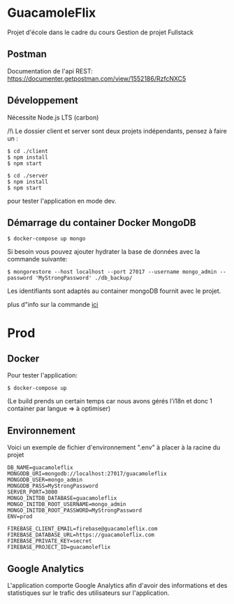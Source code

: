 # GuacamoleFlix

Projet d'école dans le cadre du cours Gestion de projet Fullstack

## Postman

Documentation de l'api REST:
https://documenter.getpostman.com/view/1552186/RzfcNXC5

## Développement

Nécessite Node.js LTS (carbon)

/!\ Le dossier client et server sont deux projets indépendants, pensez à faire un :
```shell
$ cd ./client 
$ npm install
$ npm start
```

```shell
$ cd ./server 
$ npm install
$ npm start
```

pour tester l'application en mode dev.

## Démarrage du container Docker MongoDB
```shell
$ docker-compose up mongo
```

Si besoin vous pouvez ajouter hydrater la base de données avec la commande suivante:
```shell
$ mongorestore --host localhost --port 27017 --username mongo_admin --password 'MyStrongPassword' ./db_backup/
```

Les identifiants sont adaptés au container mongoDB fournit avec le projet.

plus d"info sur la commande [ici](https://docs.mongodb.com/manual/tutorial/backup-and-restore-tools/)

# Prod
## Docker

Pour tester l'application:
```shell
$ docker-compose up
```

(Le build prends un certain temps car nous avons gérés l'i18n et donc 1 container par langue => à optimiser)

## Environnement
Voici un exemple de fichier d'environnement ".env" à placer à la racine du projet
```env
DB_NAME=guacamoleflix
MONGODB_URI=mongodb://localhost:27017/guacamoleflix
MONGODB_USER=mongo_admin
MONGODB_PASS=MyStrongPassword
SERVER_PORT=3000
MONGO_INITDB_DATABASE=guacamoleflix
MONGO_INITDB_ROOT_USERNAME=mongo_admin
MONGO_INITDB_ROOT_PASSWORD=MyStrongPassword
ENV=prod

FIREBASE_CLIENT_EMAIL=firebase@guacamoleflix.com
FIREBASE_DATABASE_URL=https://guacamoleflix.com
FIREBASE_PRIVATE_KEY=secret
FIREBASE_PROJECT_ID=guacamoleflix

```
 
## Google Analytics

L'application comporte Google Analytics afin d'avoir des informations et des statistiques sur le trafic des utilisateurs sur l'application.
